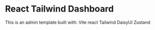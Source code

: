# React Tailwind Dashboard
This is an admin template built with:
Vite
react
Tailwind
DaisyUI
Zustand
